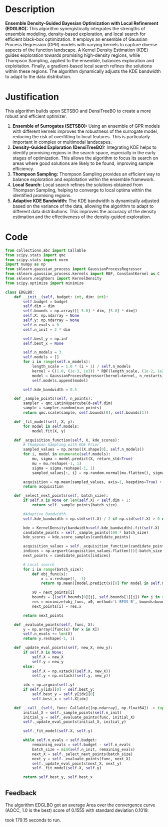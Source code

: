# Description
**Ensemble Density-Guided Bayesian Optimization with Local Refinement (EDGLBO):** This algorithm synergistically integrates the strengths of ensemble modeling, density-based exploration, and local search for efficient black-box optimization. It employs an ensemble of Gaussian Process Regression (GPR) models with varying kernels to capture diverse aspects of the function landscape. A Kernel Density Estimation (KDE) guides exploration towards promising high-density regions, while Thompson Sampling, applied to the ensemble, balances exploration and exploitation. Finally, a gradient-based local search refines the solutions within these regions. The algorithm dynamically adjusts the KDE bandwidth to adapt to the data distribution.

# Justification
This algorithm builds upon SETSBO and DensiTreeBO to create a more robust and efficient optimizer.
1.  **Ensemble of Surrogates (SETSBO):** Using an ensemble of GPR models with different kernels improves the robustness of the surrogate model, reducing the risk of overfitting to local features. This is particularly important in complex or multimodal landscapes.
2.  **Density-Guided Exploration (DensiTreeBO):** Integrating KDE helps to identify promising regions in the search space, especially in the early stages of optimization. This allows the algorithm to focus its search on areas where good solutions are likely to be found, improving sample efficiency.
3.  **Thompson Sampling:** Thompson Sampling provides an efficient way to balance exploration and exploitation within the ensemble framework.
4.  **Local Search:** Local search refines the solutions obtained from Thompson Sampling, helping to converge to local optima within the identified promising regions.
5.  **Adaptive KDE Bandwidth:** The KDE bandwidth is dynamically adjusted based on the variance of the data, allowing the algorithm to adapt to different data distributions. This improves the accuracy of the density estimation and the effectiveness of the density-guided exploration.

# Code
```python
from collections.abc import Callable
from scipy.stats import qmc
from scipy.stats import norm
import numpy as np
from sklearn.gaussian_process import GaussianProcessRegressor
from sklearn.gaussian_process.kernels import RBF, ConstantKernel as C
from sklearn.neighbors import KernelDensity
from scipy.optimize import minimize

class EDGLBO:
    def __init__(self, budget: int, dim: int):
        self.budget = budget
        self.dim = dim
        self.bounds = np.array([[-5.0] * dim, [5.0] * dim])
        self.X: np.ndarray = None
        self.y: np.ndarray = None
        self.n_evals = 0
        self.n_init = 2 * dim

        self.best_y = np.inf
        self.best_x = None

        self.n_models = 3
        self.models = []
        for i in range(self.n_models):
            length_scale = 1.0 * (i + 1) / self.n_models
            kernel = C(1.0, (1e-3, 1e3)) * RBF(length_scale, (1e-2, 1e2))
            model = GaussianProcessRegressor(kernel=kernel, n_restarts_optimizer=5, alpha=1e-5)
            self.models.append(model)

        self.kde_bandwidth = 0.5

    def _sample_points(self, n_points):
        sampler = qmc.LatinHypercube(d=self.dim)
        sample = sampler.random(n=n_points)
        return qmc.scale(sample, self.bounds[0], self.bounds[1])

    def _fit_model(self, X, y):
        for model in self.models:
            model.fit(X, y)

    def _acquisition_function(self, X, kde_scores):
        # Thompson Sampling with KDE Prior
        sampled_values = np.zeros((X.shape[0], self.n_models))
        for i, model in enumerate(self.models):
            mu, sigma = model.predict(X, return_std=True)
            mu = mu.reshape(-1, 1)
            sigma = sigma.reshape(-1, 1)
            sampled_values[:, i] = np.random.normal(mu.flatten(), sigma.flatten())

        acquisition = np.mean(sampled_values, axis=1, keepdims=True) + 0.1 * kde_scores.reshape(-1, 1) #Adding KDE scores as a prior
        return acquisition

    def _select_next_points(self, batch_size):
        if self.X is None or len(self.X) < self.dim + 1:
            return self._sample_points(batch_size)

        #Adaptive Bandwidth
        self.kde_bandwidth = np.std(self.X) / 2 if np.std(self.X) > 0 else 0.5

        kde = KernelDensity(bandwidth=self.kde_bandwidth).fit(self.X)
        candidate_points = self._sample_points(100 * batch_size)
        kde_scores = kde.score_samples(candidate_points)

        acquisition_values = self._acquisition_function(candidate_points, kde_scores)
        indices = np.argsort(acquisition_values.flatten())[-batch_size:]
        next_points = candidate_points[indices]

        # Local search
        for i in range(batch_size):
            def obj_func(x):
                x = x.reshape(1, -1)
                return np.mean([model.predict(x)[0] for model in self.models])

            x0 = next_points[i]
            bounds = [(self.bounds[0][j], self.bounds[1][j]) for j in range(self.dim)]
            res = minimize(obj_func, x0, method='L-BFGS-B', bounds=bounds, options={'maxiter': 5})
            next_points[i] = res.x

        return next_points

    def _evaluate_points(self, func, X):
        y = np.array([func(x) for x in X])
        self.n_evals += len(X)
        return y.reshape(-1, 1)

    def _update_eval_points(self, new_X, new_y):
        if self.X is None:
            self.X = new_X
            self.y = new_y
        else:
            self.X = np.vstack((self.X, new_X))
            self.y = np.vstack((self.y, new_y))

        idx = np.argmin(self.y)
        if self.y[idx][0] < self.best_y:
            self.best_y = self.y[idx][0]
            self.best_x = self.X[idx]

    def __call__(self, func: Callable[[np.ndarray], np.float64]) -> tuple[np.float64, np.array]:
        initial_X = self._sample_points(self.n_init)
        initial_y = self._evaluate_points(func, initial_X)
        self._update_eval_points(initial_X, initial_y)

        self._fit_model(self.X, self.y)

        while self.n_evals < self.budget:
            remaining_evals = self.budget - self.n_evals
            batch_size = min(self.n_init, remaining_evals)
            next_X = self._select_next_points(batch_size)
            next_y = self._evaluate_points(func, next_X)
            self._update_eval_points(next_X, next_y)
            self._fit_model(self.X, self.y)

        return self.best_y, self.best_x
```
## Feedback
 The algorithm EDGLBO got an average Area over the convergence curve (AOCC, 1.0 is the best) score of 0.1555 with standard deviation 0.1019.

took 179.15 seconds to run.